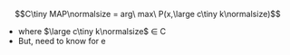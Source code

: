 $$C\tiny MAP\normalsize = arg\ max\ P(x,\large c\tiny k\normalsize)$$
- where $\large c\tiny k\normalsize$ ∈ C
- But, need to know for e